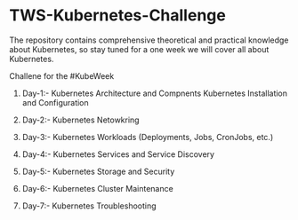 # TWS-Kubernetes-Challenge
The repository contains comprehensive theoretical and practical knowledge about Kubernetes, so stay tuned for a one week we will cover all about Kubernetes.

Challene for the #KubeWeek

1. Day-1:- Kubernetes Architecture and Compnents
           Kubernetes Installation and Configuration
   
2. Day-2:- Kubernetes Netowkring
   
3. Day-3:- Kubernetes Workloads (Deployments, Jobs, CronJobs, etc.)
   
4. Day-4:- Kubernetes Services and Service Discovery
   
5. Day-5:- Kubernetes Storage and Security
   
6. Day-6:- Kubernetes Cluster Maintenance
    
7. Day-7:- Kubernetes Troubleshooting
